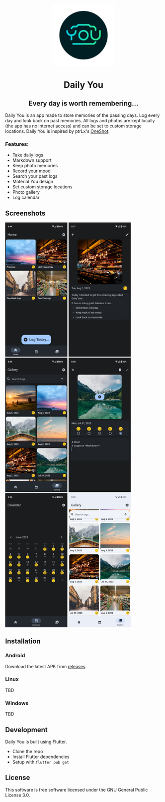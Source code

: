 <p align="center">
<img width="200" src="https://github.com/Demizo/Daily_You/blob/master/assets/logo.svg" alt="Daily You Logo">
</p>
<h1 align="center">Daily You</h1>
<h2 align="center">Every day is worth remembering...</h2>

Daily You is an app made to store memories of the passing days. Log every day and look back on past memories. All logs and photos are kept locally (the app has no internet access) and can be set to custom storage locations. Daily You is inspired by ptrLx's [OneShot](https://github.com/ptrLx/OneShot).

### Features:
- Take daily logs
- Markdown support
- Keep photo memories
- Record your mood
- Search your past logs
- Material You design
- Set custom storage locations
- Photo gallery
- Log calendar

## Screenshots
<p>
<img width="200" src="https://github.com/Demizo/Daily_You/blob/master/screenshots/Screenshot_0.png" alt="app screenshot">
<img width="200" src="https://github.com/Demizo/Daily_You/blob/master/screenshots/Screenshot_1.png" alt="app screenshot">
<img width="200" src="https://github.com/Demizo/Daily_You/blob/master/screenshots/Screenshot_2.png" alt="app screenshot">
<img width="200" src="https://github.com/Demizo/Daily_You/blob/master/screenshots/Screenshot_3.png" alt="app screenshot">
<img width="200" src="https://github.com/Demizo/Daily_You/blob/master/screenshots/Screenshot_4.png" alt="app screenshot">
<img width="200" src="https://github.com/Demizo/Daily_You/blob/master/screenshots/Screenshot_5.png" alt="app screenshot">
</p>

## Installation
### Android
Download the latest APK from [releases](https://github.com/Demizo/Daily_You/releases).

### Linux
TBD

### Windows
TBD

## Development
Daily You is built using Flutter.
- Clone the repo
- Install Flutter dependencies
- Setup with `flutter pub get`

## License
This software is free software licensed under the GNU General Public License 3.0.
